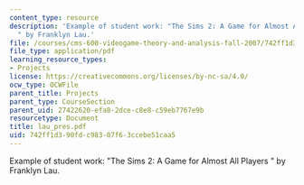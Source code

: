 ```yaml
---
content_type: resource
description: 'Example of student work: "The Sims 2: A Game for Almost All Players
  " by Franklyn Lau.'
file: /courses/cms-600-videogame-theory-and-analysis-fall-2007/742ff1d390fdc98307f63ccebe51caa5_lau_pres.pdf
file_type: application/pdf
learning_resource_types:
- Projects
license: https://creativecommons.org/licenses/by-nc-sa/4.0/
ocw_type: OCWFile
parent_title: Projects
parent_type: CourseSection
parent_uid: 27422620-efa8-2dce-c8e8-c59eb7767e9b
resourcetype: Document
title: lau_pres.pdf
uid: 742ff1d3-90fd-c983-07f6-3ccebe51caa5
---
```

Example of student work: "The Sims 2: A Game for Almost All Players " by Franklyn Lau.